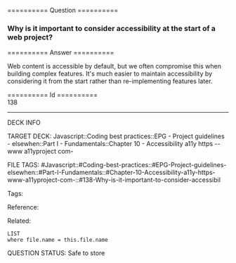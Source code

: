 ========== Question ==========  

### Why is it important to consider accessibility at the start of a web project?  

========== Answer ==========  

Web content is accessible by default, but we often compromise this when building complex features. It's much easier to maintain accessibility by considering it from the start rather than re-implementing features later.

========== Id ==========  
138

---

DECK INFO

TARGET DECK: Javascript::Coding best practices::EPG - Project guidelines - elsewhen::Part I - Fundamentals::Chapter 10 - Accessibility a11y https --www a11yproject com-

FILE TAGS: #Javascript::#Coding-best-practices::#EPG-Project-guidelines-elsewhen::#Part-I-Fundamentals::#Chapter-10-Accessibility-a11y-https-www-a11yproject-com-::#138-Why-is-it-important-to-consider-accessibil

Tags:

Reference:

Related:

```dataview
LIST
where file.name = this.file.name
````
QUESTION STATUS: Safe to store
